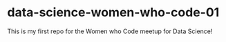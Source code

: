 data-science-women-who-code-01
==============================

This is my first repo for the Women who Code meetup for Data Science!
